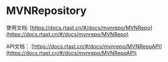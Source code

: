 # MVNRepository

使用文档: [https://docs.rtast.cn/#/docs/mvnrepo/MVNRepo](https://docs.rtast.cn/#/docs/mvnrepo/MVNRepo)

API文档： [https://docs.rtast.cn/#/docs/mvnrepo/MVNRepoAPI](https://docs.rtast.cn/#/docs/mvnrepo/MVNRepoAPI)